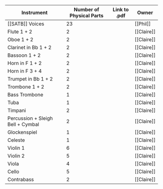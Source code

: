 
| Instrument                        | Number of Physical Parts | Link to .pdf | Owner      |
| --------------------------------- | ------------------------ | ------------ | ---------- |
| [[SATB]] Voices                   | 23                       |              | [[Phil]]   |
| Flute 1 + 2                       | 2                        |              | [[Claire]] |
| Oboe 1 + 2                        | 2                        |              | [[Claire]] |
| Clarinet in Bb 1 + 2              | 2                        |              | [[Claire]] |
| Bassoon 1 + 2                     | 2                        |              | [[Claire]] |
| Horn in F 1 + 2                   | 2                        |              | [[Claire]] |
| Horn in F 3 + 4                   | 2                        |              | [[Claire]] |
| Trumpet in Bb 1 + 2               | 2                        |              | [[Claire]] |
| Trombone 1 + 2                    | 2                        |              | [[Claire]] |
| Bass Trombone                     | 1                        |              | [[Claire]] |
| Tuba                              | 1                        |              | [[Claire]] |
| Timpani                           | 2                        |              | [[Claire]] |
| Percussion + Sleigh Bell + Cymbal | 2                        |              | [[Claire]] |
| Glockenspiel                      | 1                        |              | [[Claire]] |
| Celeste                           | 1                        |              | [[Claire]] |
| Violin 1                          | 6                        |              | [[Claire]] |
| Violin 2                          | 5                        |              | [[Claire]] |
| Viola                             | 4                        |              | [[Claire]] |
| Cello                             | 5                        |              | [[Claire]] |
| Contrabass                        | 2                        |              | [[Claire]] |
